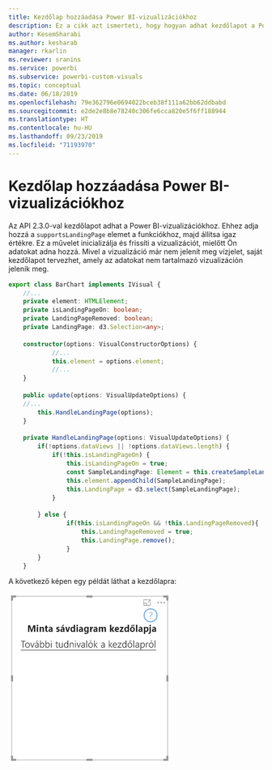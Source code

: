 ```yaml
---
title: Kezdőlap hozzáadása Power BI-vizualizációkhoz
description: Ez a cikk azt ismerteti, hogy hogyan adhat kezdőlapot a Power BI-vizualizációkhoz.
author: KesemSharabi
ms.author: kesharab
manager: rkarlin
ms.reviewer: sranins
ms.service: powerbi
ms.subservice: powerbi-custom-visuals
ms.topic: conceptual
ms.date: 06/18/2019
ms.openlocfilehash: 79e362796e0694022bceb38f111a62bb62ddbabd
ms.sourcegitcommit: e2de2e8b8e78240c306fe6cca820e5f6ff188944
ms.translationtype: HT
ms.contentlocale: hu-HU
ms.lasthandoff: 09/23/2019
ms.locfileid: "71193970"
---
```

# <a name="add-a-landing-page-to-your-power-bi-visuals"></a>Kezdőlap hozzáadása Power BI-vizualizációkhoz

Az API 2.3.0-val kezdőlapot adhat a Power BI-vizualizációkhoz. Ehhez adja hozzá a `supportsLandingPage` elemet a funkciókhoz, majd állítsa igaz értékre. Ez a művelet inicializálja és frissíti a vizualizációt, mielőtt Ön adatokat adna hozzá. Mivel a vizualizáció már nem jelenít meg vízjelet, saját kezdőlapot tervezhet, amely az adatokat nem tartalmazó vizualizáción jelenik meg.

```typescript
export class BarChart implements IVisual {
    //...
    private element: HTMLElement;
    private isLandingPageOn: boolean;
    private LandingPageRemoved: boolean;
    private LandingPage: d3.Selection<any>;

    constructor(options: VisualConstructorOptions) {
            //...
            this.element = options.element;
            //...
    }

    public update(options: VisualUpdateOptions) {
    //...
        this.HandleLandingPage(options);
    }

    private HandleLandingPage(options: VisualUpdateOptions) {
        if(!options.dataViews || !options.dataViews.length) {
            if(!this.isLandingPageOn) {
                this.isLandingPageOn = true;
                const SampleLandingPage: Element = this.createSampleLandingPage(); //create a landing page
                this.element.appendChild(SampleLandingPage);
                this.LandingPage = d3.select(SampleLandingPage);
            }

        } else {
                if(this.isLandingPageOn && !this.LandingPageRemoved){
                    this.LandingPageRemoved = true;
                    this.LandingPage.remove();
                }
        }
    }
```

A következő képen egy példát láthat a kezdőlapra:

![képernyőkép a kezdőlapról](./media/landing-page.png)
